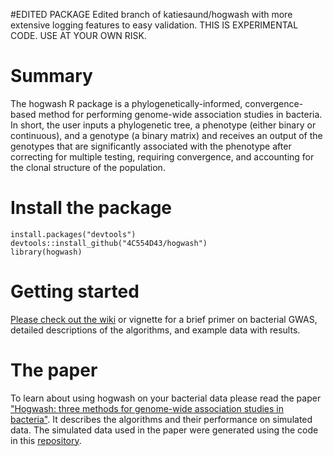 #EDITED PACKAGE
Edited branch of katiesaund/hogwash with more extensive logging features to easy validation.
THIS IS EXPERIMENTAL CODE. USE AT YOUR OWN RISK. 

# Summary
The hogwash R package is a phylogenetically-informed, convergence-based method for performing genome-wide association studies in bacteria. In short, the user inputs a phylogenetic tree, a phenotype (either binary or continuous), and a genotype (a binary matrix) and receives an output of the genotypes that are significantly associated with the phenotype after correcting for multiple testing, requiring convergence, and accounting for the clonal structure of the population.
   
# Install the package
`install.packages("devtools")`  
`devtools::install_github("4C554D43/hogwash")`  
`library(hogwash)`
  
# Getting started
[Please check out the wiki](https://github.com/katiesaund/hogwash/wiki) or vignette for a brief primer on bacterial GWAS, detailed descriptions of the algorithms, and example data with results.

# The paper 
To learn about using hogwash on your bacterial data please read the paper ["Hogwash: three methods for genome-wide association studies in bacteria"](https://www.microbiologyresearch.org/content/journal/mgen/10.1099/mgen.0.000469). It describes the algorithms and their performance on simulated data. The simulated data used in the paper were generated using the code in this [repository](https://github.com/katiesaund/simulate_data_for_convergence_based_bGWAS). 


